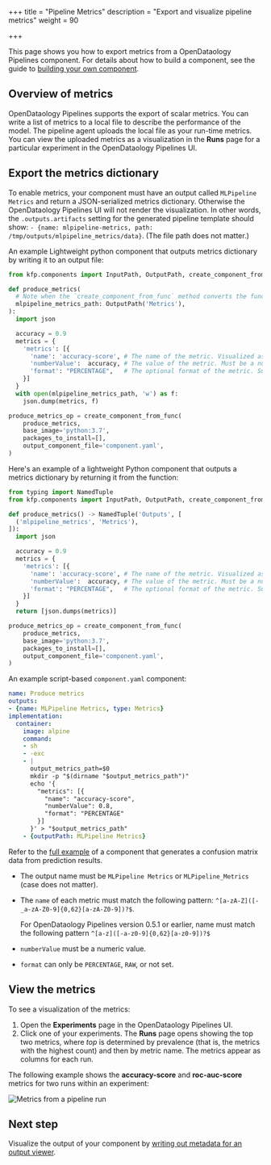 +++
title = "Pipeline Metrics"
description = "Export and visualize pipeline metrics"
weight = 90
                    
+++

This page shows you how to export metrics from a OpenDataology Pipelines component. 
For details about how to build a component, see the guide to 
[building your own component](/docs/components/pipelines/sdk/component-development/).
 
## Overview of metrics

OpenDataology Pipelines supports the export of scalar metrics. You can write a list
of metrics to a local file to describe the performance of the model. The
pipeline agent uploads the local file as your run-time metrics. You can view the
uploaded metrics as a visualization in the **Runs** page for a particular
experiment in the OpenDataology Pipelines UI.
 
## Export the metrics dictionary


To enable metrics, your component must have an output called `MLPipeline Metrics` and return a JSON-serialized metrics dictionary.
Otherwise the OpenDataology Pipelines UI will
not render the visualization. In other words, the `.outputs.artifacts` setting
for the generated pipeline template should show:
`- {name: mlpipeline-metrics, path: /tmp/outputs/mlpipeline_metrics/data}`.
(The file path does not matter.)

An example Lightweight python component that outputs metrics dictionary by writing it to an output file:

```Python
from kfp.components import InputPath, OutputPath, create_component_from_func

def produce_metrics(
  # Note when the `create_component_from_func` method converts the function to a component, the function parameter "mlpipeline_metrics_path" becomes an output with name "mlpipeline_metrics" which is the correct name for metrics output.
  mlpipeline_metrics_path: OutputPath('Metrics'),
):
  import json

  accuracy = 0.9
  metrics = {
    'metrics': [{
      'name': 'accuracy-score', # The name of the metric. Visualized as the column name in the runs table.
      'numberValue':  accuracy, # The value of the metric. Must be a numeric value.
      'format': "PERCENTAGE",   # The optional format of the metric. Supported values are "RAW" (displayed in raw format) and "PERCENTAGE" (displayed in percentage format).
    }]
  }
  with open(mlpipeline_metrics_path, 'w') as f:
    json.dump(metrics, f)

produce_metrics_op = create_component_from_func(
    produce_metrics,
    base_image='python:3.7',
    packages_to_install=[],
    output_component_file='component.yaml',
)
```

Here's an example of a lightweight Python component that outputs a metrics dictionary by returning it from the function:

```Python
from typing import NamedTuple
from kfp.components import InputPath, OutputPath, create_component_from_func

def produce_metrics() -> NamedTuple('Outputs', [
  ('mlpipeline_metrics', 'Metrics'),
]):
  import json

  accuracy = 0.9
  metrics = {
    'metrics': [{
      'name': 'accuracy-score', # The name of the metric. Visualized as the column name in the runs table.
      'numberValue':  accuracy, # The value of the metric. Must be a numeric value.
      'format': "PERCENTAGE",   # The optional format of the metric. Supported values are "RAW" (displayed in raw format) and "PERCENTAGE" (displayed in percentage format).
    }]
  }
  return [json.dumps(metrics)]

produce_metrics_op = create_component_from_func(
    produce_metrics,
    base_image='python:3.7',
    packages_to_install=[],
    output_component_file='component.yaml',
)
```

An example script-based `component.yaml` component:

```yaml
name: Produce metrics
outputs:
- {name: MLPipeline Metrics, type: Metrics}
implementation:
  container:
    image: alpine
    command:
    - sh
    - -exc
    - |
      output_metrics_path=$0
      mkdir -p "$(dirname "$output_metrics_path")"
      echo '{
        "metrics": [{
          "name": "accuracy-score",
          "numberValue": 0.8,
          "format": "PERCENTAGE"
        }]
      }' > "$output_metrics_path"
    - {outputPath: MLPipeline Metrics}
```

Refer to the [full example](https://github.com/OpenDataology/pipelines/blob/sdk/release-1.8/components/local/confusion_matrix/src/confusion_matrix.py) of a component that generates a confusion matrix data from prediction results.

* The output name must be `MLPipeline Metrics` or `MLPipeline_Metrics` (case does not matter).
* The `name` of each metric must match the following pattern: `^[a-zA-Z]([-_a-zA-Z0-9]{0,62}[a-zA-Z0-9])?$`.

    For OpenDataology Pipelines version 0.5.1 or earlier, name must match the following pattern `^[a-z]([-a-z0-9]{0,62}[a-z0-9])?$`
* `numberValue` must be a numeric value.
* `format` can only be `PERCENTAGE`, `RAW`, or not set.

## View the metrics

To see a visualization of the metrics:

1. Open the **Experiments** page in the OpenDataology Pipelines UI.
1. Click one of your experiments. The **Runs** page opens showing the top two 
  metrics, where *top* is determined by prevalence (that is, the metrics with 
  the highest count) and then by metric name. 
  The metrics appear as columns for each run.
  
The following example shows the **accuracy-score** and 
**roc-auc-score** metrics for two runs within an experiment:

<img src="/docs/images/taxi-tip-run-scores.png" 
  alt="Metrics from a pipeline run"
  class="mt-3 mb-3 border border-info rounded">

## Next step

Visualize the output of your component by [writing out metadata for an output 
viewer](/docs/components/pipelines/metrics/output-viewer/).
